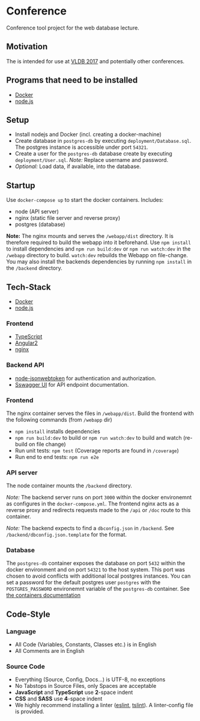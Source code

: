 # Conference
Conference tool project for the web database lecture.

## Motivation
The is intended for use at [VLDB 2017](http://www.vldb.org/2017/) and potentially other conferences.

## Programs that need to be installed
- [Docker](http://www.docker.com)
- [node.js](https://nodejs.org/)

## Setup
- Install nodejs and Docker (incl. creating a docker-machine)
- Create database in `postgres-db` by executing `deployment/Database.sql`. The postgres instance is accessible under port `54321`.
- Create a user for the `postgres-db` database create by executing `deployment/User.sql`. _Note:_ Replace username and password.
- _Optional:_ Load data, if available, into the database.

## Startup
Use `docker-compose up` to start the docker containers. Includes:
- node (API server)
- nginx (static file server and reverse proxy)
- postgres (database)

__Note:__ The nginx mounts and serves the `/webapp/dist` directory. It is therefore required to build the webapp into it beforehand.
Use `npm install` to install dependencies and `npm run build:dev` or `npm run watch:dev` in the `/webapp` directory to build. `watch:dev` rebuilds the Webapp on file-change.
You may also install the backends dependencies by running `npm install` in the `/backend` directory.


## Tech-Stack
- [Docker](http://www.docker.com)
- [node.js](https://nodejs.org/)

### Frontend
- [TypeScript](https://www.typescriptlang.org)
- [Angular2](https://angular.io)
- [nginx](http://nginx.org)

### Backend API
- [node-jsonwebtoken](https://github.com/auth0/node-jsonwebtoken) for authentication and authorization.
- [Sswagger UI](http://swagger.io/) for API endpoint documentation.


### Frontend
The nginx container serves the files in `/webapp/dist`.
Build the frontend with the following commands (from `/webapp` dir)
- `npm install` installs dependencies
- `npm run build:dev` to build or `npm run watch:dev` to build and watch (re-build on file change)
- Run unit tests: `npm test` (Coverage reports are found in `/coverage`)
- Run end to end tests: `npm run e2e`

### API server
The node container mounts the `/backend` directory.

_Note:_ The backend server runs on port `3000` within the docker environemnt as configures in the `docker-compose.yml`.
The frontend nginx acts as a reverse proxy and redirects requests made to the `/api` or `/doc` route to this container.

_Note:_ The backend expects to find a `dbconfig.json` in `/backend`. See `/backend/dbconfig.json.template` for the format.

### Database
The `postgres-db` container exposes the database on port `5432` within the docker environment and on port `54321` to the host system.
This port was chosen to avoid conflicts with additional local postgres instances.
You can set a password for the default postgres user `postgres` with the `POSTGRES_PASSWORD` environemnt variable of the `postgres-db` container. See [the containers documentation](https://hub.docker.com/_/postgres/)


## Code-Style

### Language
- All Code (Variables, Constants, Classes etc.) is in English
- All Comments are in English

### Source Code
- Everything (Source, Config, Docs...) is UTF-8, no exceptions
- No Tabstops in Source Files, only Spaces are acceptable
- __JavaScript__ and __TypeScript__ use __2__-space indent
- __CSS__ and __SASS__ use __4__-space indent
- We highly recommend installing a linter ([eslint](https://github.com/eslint/eslint), [tslint](https://github.com/palantir/tslint)). A linter-config file is provided.
